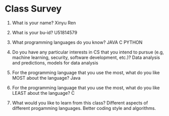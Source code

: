 # Class Survey

1. What is your name? Xinyu Ren

2. What is your bu-id? U51814579

3. What programming languages do you know? JAVA C PYTHON

4. Do you have any particular interests in CS that you intend to pursue (e.g, machine learning, security, software development, etc.)?
Data analysis and predictions, models for data analysis
5. For the programming language that you use the most, what do you like MOST about the language?
Java
6. For the programming language that you use the most, what do you like LEAST about the language?
C
7. What would you like to learn from this class?
Different aspects of different progamming languages. Better coding style and algorithms. 

